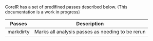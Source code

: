 CoreIR has a set of predifined passes described below. (This documentation is a work in progress)

|Passes|Description|
|------|-----------|
|markdirty| Marks all analysis passes as needing to be rerun|


<!---
  registerinputs
  clockifyinterface
  add-dummy-inputs
  cullzexts
  packbitconstants
  adddirected
  transform2combview
  unresolved
  delete-unused-inouts
  cullgraph
  split-inouts
  flattentypes
  rename\_yosys\_auto\_generated\_instances
  rungenerators
  deletedeadinstances
  removeconstduplicates
  packconnections
  createfullinstancemap
  wireclocks-coreir
  fold-constants
  flatten
  verilog
  verifyflattenedtypes
  printer
  removeunconnected
  sanitize-names
  removewires
  verifyinputconnections
  verifyconnectivity
  coreirjson
  smv
  smtlib2
  hellomodule2
  cullgraph-withcoreir
  createinstancegraph
  unpackconnections
  firrtl
  createcombview
  verifyflatcoreirprims
  removebulkconnections
  magma
-->
